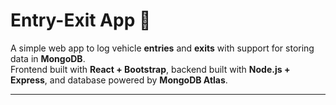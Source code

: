 # Entry-Exit App 🚗

A simple web app to log vehicle **entries** and **exits** with support for storing data in **MongoDB**.  
Frontend built with **React + Bootstrap**, backend built with **Node.js + Express**, and database powered by **MongoDB Atlas**.

---


